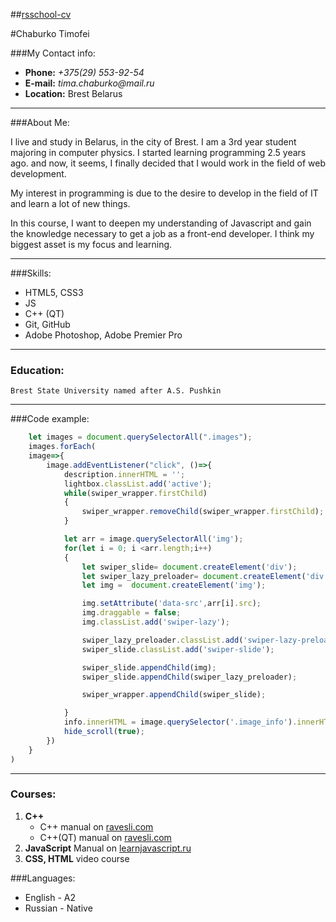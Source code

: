 ##[rsschool-cv][rez]

#Chaburko Timofei

###My Contact info:
+ __Phone:__ _+375(29) 553-92-54_
+ __E-mail:__ _tima.chaburko@mail.ru_
+ __Location:__ Brest Belarus
___
###About Me:

I live and study in Belarus, in the city of Brest. I am a 3rd year student majoring in computer physics. I started learning programming 2.5 years ago. and now, it seems, I finally decided that I would work in the field of web development.

My interest in programming is due to the desire to develop in the field of IT and learn a lot of new things.

In this course, I want to deepen my understanding of Javascript and gain the knowledge necessary to get a job as a front-end developer. I think my biggest asset is my focus and learning.

___
###Skills:
- HTML5, CSS3
- JS
- C++ (QT)
- Git, GitHub
- Adobe Photoshop, Adobe Premier Pro
___

### Education:
`Brest State University named after A.S. Pushkin`
___
###Code example:
```javascript
    let images = document.querySelectorAll(".images");
    images.forEach(
    image=>{
        image.addEventListener("click", ()=>{
            description.innerHTML = '';
            lightbox.classList.add('active');
            while(swiper_wrapper.firstChild)
            {
                swiper_wrapper.removeChild(swiper_wrapper.firstChild);
            }

            let arr = image.querySelectorAll('img');
            for(let i = 0; i <arr.length;i++)
            {
                let swiper_slide= document.createElement('div');
                let swiper_lazy_preloader= document.createElement('div');
                let img =  document.createElement('img');

                img.setAttribute('data-src',arr[i].src);
                img.draggable = false;
                img.classList.add('swiper-lazy');

                swiper_lazy_preloader.classList.add('swiper-lazy-preloader');
                swiper_slide.classList.add('swiper-slide');

                swiper_slide.appendChild(img);
                swiper_slide.appendChild(swiper_lazy_preloader);

                swiper_wrapper.appendChild(swiper_slide);

            }
            info.innerHTML = image.querySelector('.image_info').innerHTML;
            hide_scroll(true);
        })
    }
)
```
___

### Courses:
1. __C++__
    + C++ manual on [ravesli.com](https://ravesli.com/uroki-cpp/)
    + C++(QT) manual on [ravesli.com](https://ravesli.com/uroki-po-qt5/)
2. __JavaScript__ Manual on [learnjavascript.ru ](https://learn.javascript.ru/)
3. __CSS, HTML__ video course

###Languages:
+ English - A2
+ Russian - Native

[rez]: ()
